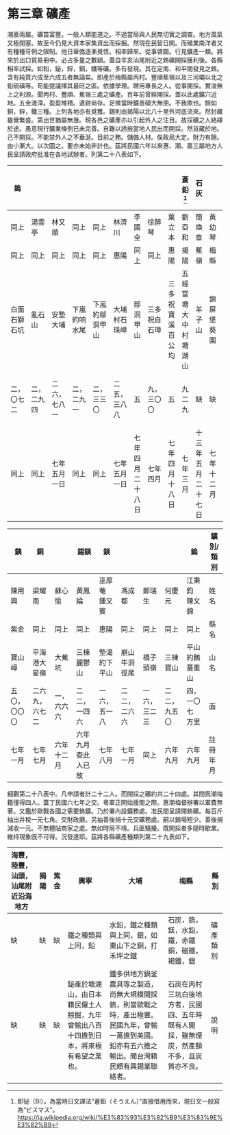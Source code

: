 # 第三章 礦產

潮嘉兩屬。礦苗富豐。一般人類能道之。不過當局與人民無切實之調查。地方風氣又極閉塞。故至今仍見大資本家集資出而採掘。然現在民智日開。而殖業南洋者又有種種苛例之限制。他日華僑逐漸覺悟。相率歸來。從事啓闢。行見鑛產一類。將來於出口貿易冊中。必占多量之數額。蓋自辛亥汕尾附近之鎢礦開採獲利後。各縣相率試採。如鉛，鉍，鋅，銅，鐵等礦。多有發現。其在定南、和平間發見之鎢。含有純質六成至六成五者無論矣。即產於梅縣屬丙村。豐順蕉嶺以及三河壩以北之鉛硫磺等。苟能提議擇其最旺之區。依據學理。聘用專長之人。從事開採。實浚無上之利源。聞丙村、豐順、蕉嶺三處之礦產。百年前曾經開採。蓋以此處鑛穴近地。五金渣滓。盈盈堆積。遺跡尙存。足微當時鑛苗碩大無朋。不我欺也。餘如銅，鋅，鐵三種。上列各地亦有覓獲。錫則由揭陽以北八十里外河底流來。然封藏雖覺繁盛。第出世猶屬無幾。現各邑之礦產亦以引起外人之注目。故採礦之人絡繹於途。愚意現行鑛業條例已未完善。自難以誘掖當地人民出而開採。然貨藏於地。己不開採。不能禁外人之不垂涎。目前之務。儲備人材。俟政局大定。財力有餘。由小漸大。以次圖之。要亦未始非計也。茲將民國六年以來惠、潮、嘉三屬地方人民呈請政府批准在各地試辦者。列第二十八表如下。

|      鎢        |            |              |              |                |              |                  |              |                | 蒼鉛[^42]            |      石灰              |        |   煤炭     |                 |  鑛別/類別 |
|--------------|------------|--------------|--------------|----------------|--------------|------------------|--------------|------------------|----------------------|--------------------|------------|--------|---------------------|------------|
| 同上         | 湯雲亭     | 林又順       | 同上         | 同上           | 林濟川       | 李國全           | 徐醉琴       | 葉立本           | 劉亞和               | 簡煥章             | 黃幼琴     | 蕭耀堂 | 張吉軒              | 姓名       |
| 同上         | 同上       | 同上         | 同上         | 同上           | 惠陽         | 同上             | 同上         | 惠陽             | 揭陽                 | 蕉嶺               | 梅縣       | 梅縣   | 梅縣                | 縣名       |
| 白面石獅石坑 | 亂石山     | 安墊大埔     | 下嵐約响水尾 | 下嵐約鄔洞甲山 | 大埔村石珠嶂 | 鄔洞甲山         | 三多祝白石璋 | 三多祝寶溪百公均 | 五經富塘大中村塘湖山 | 羊子山             | 錦屏堡葵圍 | 真武章 | 三坵田馬蹄崗        | 山名       |
| 二，〇七二   | 二，二九四 | 二六，七八一 | 二，二九一   | 二，三三〇     | 二五，三八八 | 五               | 九，三〇〇   | 五               | 九二九               |        缺            |缺            |缺        | 二七二，三七三 方里 | 面         |
| 同上         | 同上       | 七年五月一日 | 同上         | 同上           | 七年五月一日 | 七年四月二十八日 | 七年四月     | 七年四月十八日   | 七年三月             | 十三年五月二十七日 | 七年十二月 |   缺     | 六年九月            | 註冊年月   |

| 銕           |      銅          |          | 錫鎂                |      鎂         |              |              |            |        鎢         |  鑛別/類別 |
|--------------|----------------|------------|---------------------|---------------|--------------|--------------|--------------|-----------------|------------|
| 陳用興       | 梁耀南         | 蘇心愉     | 黃鳳綸              | 巫厚菴 鍾又賓 | 馮成都       | 鄭瑞生       | 何慶元       | 江秉鈞 陳文錦   | 姓名       |
| 紫金         | 同上           | 同上       | 同上                | 惠陽          | 同上         | 同上         | 同上         | 同上            | 縣名       |
| 寶山嶂       | 平海港大星嶺   | 大蕉坑     | 三棟麗鬱山          | 墊渴約下平山  | 崩山牛洞徑尾 | 橋子頭嶺     | 三棟寶山     | 平山約鵝蕞重山  | 山名       |
| 五〇，〇〇〇 | 二六九，六七二 | 一，六六六 | 二二，一四六        | 一六，五一八  | 二二，二六六 | 一六，三二三 | 二二，九五〇 | 四，一〇七 方里 | 面         |
| 七年一月     | 七年七月       | 六年十二月 | 六年九月 查此人已故 | 七年八月      | 七年一月     | 同上         | 六年九月     | 六年九月        | 註冊年月   |

細觀第二十八表中。凡申請者計二十二人。而開採之礦約共二十四處。其間爲潮梅籍僅得四人。蓋丁民國六七年之交。粵軍正開始援閩之際。惠潮梅督辦署以軍費無著。又鑑於歐戰各國之需要鎢鑛。乃於署內設鑛務處。准民間呈請開鎢礦。每百斤抽出井稅一元七角。交財政廳。另抽善後捐十元交礦務處。嗣以銷場短少。善後捐減收一元。不無體貼商家之處。無如時局不靖。兵匪騷擾。既開採者多隨時歇業。維持現象旣不可得。況發達耶。茲將各縣礦產種類列第二十九表如下。

| 海豐，陸豐，汕頭，汕尾附近沿海地方 | 揭陽 | 紫金 | 興寧                                                                                 | 大埔                                                                                                                                               | 梅縣                                                                                     | 縣別     |
|------------------------------------|------|------|--------------------------------------------------------------------------------------|----------------------------------------------------------------------------------------------------------------------------------------------------|------------------------------------------------------------------------------------------|----------|
|           缺                         |   缺   |   缺   | 鐵之種類與上同，鉛                                                                   | 水鉛，鐵之種類與上同，銀，如東山下之銅，打禾坪之鐵                                                                                                 | 石炭，鎢，鎂，水鉛，鐵，赤鐵銅，磁鐵，褐鐵，銀                                           | 礦產類別 |
|            缺                        |  缺    |  缺    | 鉍產於塘湖山，由日本籍民僱土人掠掘，九年曾輸出八百十四擔到日本，將來極有希望之業也。 | 鐵多供地方鍋釜農具等之製造，尚無大規模開採鎢，則當歐戰之時，產出極豐。民國九年，曾輸一萬擔到美國。鉛亦有五六擔之輸出。聞台灣籍民頗有興錫業聯絡者。 | 石炭在丙村三坑白後地方者，民國四、五年時既有人開採，雖無煙炭，然產額不多，且炭質亦不良。 | 說明     |

[^42]: 即铋（Bi）。為當時日文譯法“蒼鉛（そうえん）”直接借用而來，現日文一般寫為“ビスマス”。
https://ja.wikipedia.org/wiki/%E3%83%93%E3%82%B9%E3%83%9E%E3%82%B9
